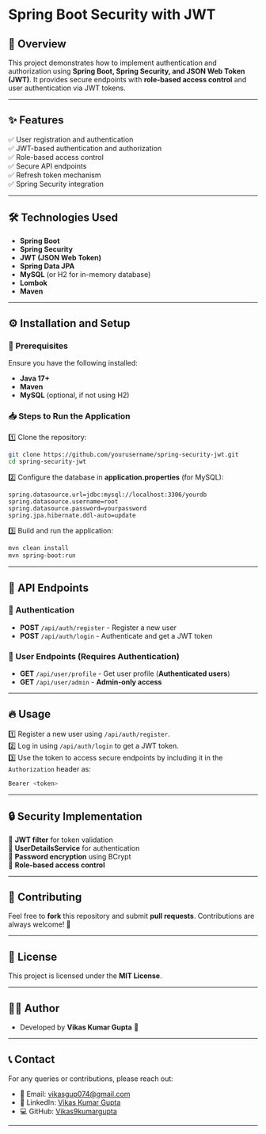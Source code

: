 # Spring Boot Security with JWT

## 🚀 Overview
This project demonstrates how to implement authentication and authorization using **Spring Boot, Spring Security, and JSON Web Token (JWT)**. It provides secure endpoints with **role-based access control** and user authentication via JWT tokens.

---

## ✨ Features
✅ User registration and authentication  
✅ JWT-based authentication and authorization  
✅ Role-based access control  
✅ Secure API endpoints  
✅ Refresh token mechanism  
✅ Spring Security integration  

---

## 🛠 Technologies Used
- **Spring Boot**
- **Spring Security**
- **JWT (JSON Web Token)**
- **Spring Data JPA**
- **MySQL** (or H2 for in-memory database)
- **Lombok**
- **Maven**

---

## ⚙️ Installation and Setup
### 📌 Prerequisites
Ensure you have the following installed:
- **Java 17+**
- **Maven**
- **MySQL** (optional, if not using H2)

### 📥 Steps to Run the Application
1️⃣ Clone the repository:
   ```sh
   git clone https://github.com/yourusername/spring-security-jwt.git
   cd spring-security-jwt
   ```
2️⃣ Configure the database in **application.properties** (for MySQL):
   ```properties
   spring.datasource.url=jdbc:mysql://localhost:3306/yourdb
   spring.datasource.username=root
   spring.datasource.password=yourpassword
   spring.jpa.hibernate.ddl-auto=update
   ```
3️⃣ Build and run the application:
   ```sh
   mvn clean install
   mvn spring-boot:run
   ```

---

## 📡 API Endpoints
### 🔐 Authentication
- **POST** `/api/auth/register` - Register a new user
- **POST** `/api/auth/login` - Authenticate and get a JWT token

### 👤 User Endpoints (Requires Authentication)
- **GET** `/api/user/profile` - Get user profile (**Authenticated users**)
- **GET** `/api/user/admin` - **Admin-only access**

---

## 🔥 Usage
1️⃣ Register a new user using `/api/auth/register`.  
2️⃣ Log in using `/api/auth/login` to get a JWT token.  
3️⃣ Use the token to access secure endpoints by including it in the `Authorization` header as:
   ```sh
   Bearer <token>
   ```

---

## 🔒 Security Implementation
🔹 **JWT filter** for token validation  
🔹 **UserDetailsService** for authentication  
🔹 **Password encryption** using BCrypt  
🔹 **Role-based access control**  

---

## 🤝 Contributing
Feel free to **fork** this repository and submit **pull requests**. Contributions are always welcome! 🎉

---

## 📜 License
This project is licensed under the **MIT License**.

---

## 👨‍💻 Author
- Developed by **Vikas Kumar Gupta** 🚀

---

## 📞 Contact
For any queries or contributions, please reach out:
- 📧 Email: vikasgup074@gmail.com  
- 🔗 LinkedIn: [Vikas Kumar Gupta](https://www.linkedin.com/in/work-with-vikas/)  
- 💻 GitHub: [Vikas9kumargupta](https://github.com/Vikas9kumargupta)  

---
